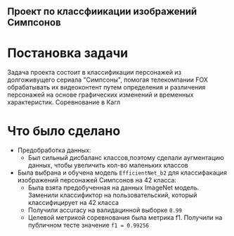## Проект по классфиикации изображений Симпсонов
# Постановка задачи
Задача проекта состоит в классификации персонажей из долгоживущего сериала "Симпсоны", 
помогая телекомпании FOX обрабатывать их видеоконтент путем определения и различения персонажей на 
основе графических изменений и временных характеристик. Соревнование в Кагл
# Что было сделано
- Предобработка данных:
    - Был сильный дисбаланс классов,поэтому сделали аугментацию данных, чтобы увеличить кол-во маленьких классов
- Была выбрана и обучена модель `EfficientNet_b2` для классифакация изображений персонажей Симпсонов на 42 класса:
    - Была взята предобученная на данных ImageNet модель. Заменили классификтор на пользовательский, который классифицирует на 42 класса
    - Получили accuracy на валидацинной выборке `0.99`
    - Целевой метрикой соревнования была метрика f1.  Получили на публичном тесте значение `f1 = 0.99256`
